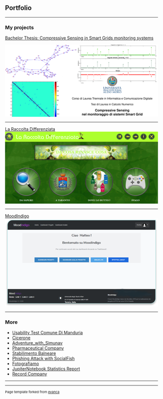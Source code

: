 ## Portfolio

---

### My projects

[Bachelor Thesis: Compressive Sensing in Smart Grids monitoring systems](https://pemo11235.github.io/BachelorThesis_CompressiveSensing_in_SmartGrids_monitoring_systems/)

<img src="images/tesi.png?raw=true =250x250"/>

---
[La Raccolta Differenziata](https://github.com/Pemo11235/UNIBA_PPM_LaRaccoltaDifferenziata)
<img src="images/Annotazione 2020-08-21 102949.png?raw=true =250x250"/>

---
[MoodIndigo](https://github.com/Pemo11235/UNIBA_PPW_MoodIndigo)
<img src="images/Immagine1.png?raw=true"/>

---


### More 

- [Usability Test Comune Di Manduria](https://github.com/Pemo11235/UNIBA_IUM_UsabilityTestComuneDiManduria)
- [Cicerone](https://github.com/Pemo11235/UNIBA_IDS_Cicerone)
- [Adventure_with_Simunav](https://github.com/Pemo11235/UNIBA_ASD_Adventure_with_Simunav)
- [Pharmaceutical Company](https://github.com/Pemo11235/UNIBA_PROG_PharmaceuticalCompany)
- [Stabilimento Balneare](https://github.com/Pemo11235/UNIBA_LABINF_StabilimentoBalneare)
- [Phishing Attack with SocialFish](https://github.com/Pemo11235/UNIBA_SI_PhishingAttackWithSocialFish)
- [Fotografiamo](https://github.com/Pemo11235/UNIBA_ELM_Fotografiamo)
- [JupiterNotebook Statistics Report](https://github.com/Pemo11235/UNIBA_SM_ReportStatistics)
- [Record Company](https://github.com/Pemo11235/UNIBA_BD_Database_RecordCompany)

---




---
<p style="font-size:11px">Page template forked from <a href="https://github.com/evanca/quick-portfolio">evanca</a></p>
<!-- Remove above link if you don't want to attibute -->

